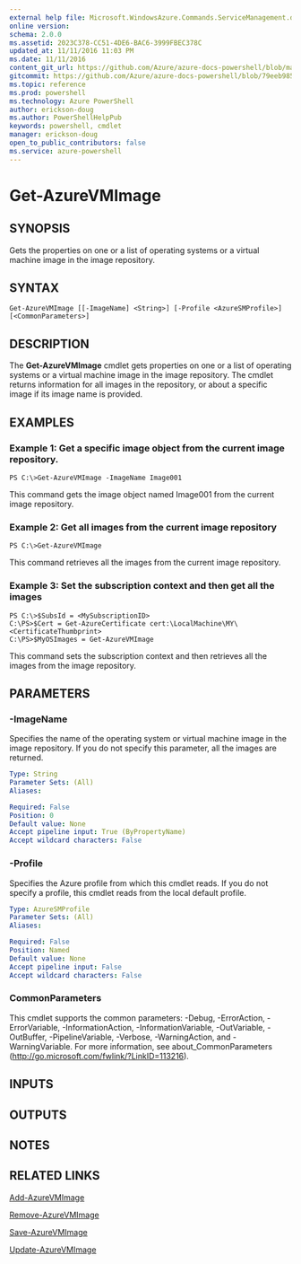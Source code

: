 ```yaml
---
external help file: Microsoft.WindowsAzure.Commands.ServiceManagement.dll-Help.xml
online version: 
schema: 2.0.0
ms.assetid: 2023C378-CC51-4DE6-BAC6-3999FBEC378C
updated_at: 11/11/2016 11:03 PM
ms.date: 11/11/2016
content_git_url: https://github.com/Azure/azure-docs-powershell/blob/master/azureps-cmdlets-docs/ServiceManagement/Azure.Service/v3.0.0/Get-AzureVMImage.md
gitcommit: https://github.com/Azure/azure-docs-powershell/blob/79eeb985ea480979357fb4695832a0c3d29a48bf/azureps-cmdlets-docs/ServiceManagement/Azure.Service/v3.0.0/Get-AzureVMImage.md
ms.topic: reference
ms.prod: powershell
ms.technology: Azure PowerShell
author: erickson-doug
ms.author: PowerShellHelpPub
keywords: powershell, cmdlet
manager: erickson-doug
open_to_public_contributors: false
ms.service: azure-powershell
---
```


# Get-AzureVMImage

## SYNOPSIS
Gets the properties on one or a list of operating systems or a virtual machine image in the image repository.

## SYNTAX

```
Get-AzureVMImage [[-ImageName] <String>] [-Profile <AzureSMProfile>] [<CommonParameters>]
```

## DESCRIPTION
The **Get-AzureVMImage** cmdlet gets properties on one or a list of operating systems or a virtual machine image in the image repository.
The cmdlet returns information for all images in the repository, or about a specific image if its image name is provided.

## EXAMPLES

### Example 1: Get a specific image object from the current image repository.
```
PS C:\>Get-AzureVMImage -ImageName Image001
```

This command gets the image object named Image001 from the current image repository.

### Example 2: Get all images from the current image repository
```
PS C:\>Get-AzureVMImage
```

This command retrieves all the images from the current image repository.

### Example 3: Set the subscription context and then get all the images
```
PS C:\>$SubsId = <MySubscriptionID>
C:\PS>$Cert = Get-AzureCertificate cert:\LocalMachine\MY\<CertificateThumbprint>
C:\PS>$MyOSImages = Get-AzureVMImage
```

This command sets the subscription context and then retrieves all the images from the image repository.

## PARAMETERS

### -ImageName
Specifies the name of the operating system or virtual machine image in the image repository.
If you do not specify this parameter, all the images are returned.

```yaml
Type: String
Parameter Sets: (All)
Aliases: 

Required: False
Position: 0
Default value: None
Accept pipeline input: True (ByPropertyName)
Accept wildcard characters: False
```

### -Profile
Specifies the Azure profile from which this cmdlet reads.
If you do not specify a profile, this cmdlet reads from the local default profile.

```yaml
Type: AzureSMProfile
Parameter Sets: (All)
Aliases: 

Required: False
Position: Named
Default value: None
Accept pipeline input: False
Accept wildcard characters: False
```

### CommonParameters
This cmdlet supports the common parameters: -Debug, -ErrorAction, -ErrorVariable, -InformationAction, -InformationVariable, -OutVariable, -OutBuffer, -PipelineVariable, -Verbose, -WarningAction, and -WarningVariable. For more information, see about_CommonParameters (http://go.microsoft.com/fwlink/?LinkID=113216).

## INPUTS

## OUTPUTS

## NOTES

## RELATED LINKS

[Add-AzureVMImage](xref:ServiceManagement/Azure.Service/v3.0.0/Add-AzureVMImage.md)

[Remove-AzureVMImage](xref:ServiceManagement/Azure.Service/v3.0.0/Remove-AzureVMImage.md)

[Save-AzureVMImage](xref:ServiceManagement/Azure.Service/v3.0.0/Save-AzureVMImage.md)

[Update-AzureVMImage](xref:ServiceManagement/Azure.Service/v3.0.0/Update-AzureVMImage.md)


